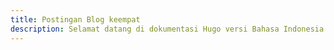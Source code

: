 ```yaml
---
title: Postingan Blog keempat
description: Selamat datang di dokumentasi Hugo versi Bahasa Indonesia.
---
```

